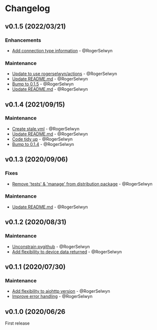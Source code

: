 # Changelog

## v0.1.5 (2022/03/21)
### Enhancements
- [Add connection type information](https://github.com/RogerSelwyn/skyq_hub/commit/13a33fc04cd3541d0909e3fbb25289d0d51590b2) - @RogerSelwyn

### Maintenance
- [Update to use rogerselwyn/actions](https://github.com/RogerSelwyn/skyq_hub/commit/d4f7a918d986b56b8bc1a94647fb4057cd61292b) - @RogerSelwyn
- [Update README.md](https://github.com/RogerSelwyn/skyq_hub/commit/867b35e057d13050316dd3425137371073868648) - @RogerSelwyn
- [Bump to 0.1.5](https://github.com/RogerSelwyn/skyq_hub/commit/8007cc5c8d201d1608df5f8b4dd32793e5691d24) - @RogerSelwyn
- [Update README.md](https://github.com/RogerSelwyn/skyq_hub/commit/13a13f4a44949cbe1b5cefde05c80c9755ab34c5) - @RogerSelwyn

## v0.1.4 (2021/09/15)
### Maintenance
- [Create stale.yml](https://github.com/RogerSelwyn/skyq_hub/commit/1d31aaf56312f8a83d39e33137bb525005fb238e) - @RogerSelwyn
- [Update README.md](https://github.com/RogerSelwyn/skyq_hub/commit/e52d8bea9ebb8d6c26961332d1ee5f4773702b85) - @RogerSelwyn
- [Code tidy up](https://github.com/RogerSelwyn/skyq_hub/commit/e53eea29db5bc6965145928b71f9d54eb18182a7) - @RogerSelwyn
- [Bump to 0.1.4](https://github.com/RogerSelwyn/skyq_hub/commit/f0359f8ddb32387c0690f07657f1b73b2fc48c4c) - @RogerSelwyn

## v0.1.3 (2020/09/06)
### Fixes
- [Remove 'tests' & 'manage' from distribution package](https://github.com/RogerSelwyn/skyq_hub/commit/cdaf7526dbf8acbaa53227002ec2628d8645f19c) - @RogerSelwyn

### Maintenance
- [Update README.md](https://github.com/RogerSelwyn/skyq_hub/commit/6e508bce062095f97c3aa986cf04e3dbf37f4670) - @RogerSelwyn

## v0.1.2 (2020/08/31)
### Maintenance
- [Unconstrain pygithub](https://github.com/RogerSelwyn/skyq_hub/commit/9c45e6d6e2ad80f33d6afbe54dd6a9c3450eaa4b) - @RogerSelwyn
- [Add flexibility to device data returned](https://github.com/RogerSelwyn/skyq_hub/commit/d29121660bf6dac0533dc1d9804accc0ac20de16) - @RogerSelwyn

## v0.1.1 (2020/07/30)
### Maintenance
- [Add flexibility to aiohttp version](https://github.com/RogerSelwyn/skyq_hub/commit/2202398a0bd32b3dadc69b910e8be560a653cd1f) - @RogerSelwyn
- [Improve error handling](https://github.com/RogerSelwyn/skyq_hub/commit/09b43ba9263d87c622cdb381c5f7e42137f8bbc1) - @RogerSelwyn

## v0.1.0 (2020/06/26
First release
